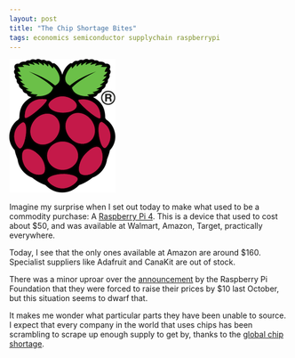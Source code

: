 ```yaml
---
layout: post
title: "The Chip Shortage Bites"
tags: economics semiconductor supplychain raspberrypi
---
```


![Raspberry Pi](/assets/img/RaspberryPi.png "Raspberry Pi")

Imagine my surprise when I set out today to make what used to be a commodity
purchase:
A [Raspberry Pi 4](https://www.raspberrypi.com/products/raspberry-pi-4-model-b/).
This is a device that used to cost about $50, and was available at Walmart, 
Amazon, Target, practically everywhere.

Today, I see that the only ones available at Amazon are around $160. 
Specialist suppliers like Adafruit and CanaKit are out of stock.

There was a minor uproar over the
[announcement](https://www.raspberrypi.com/news/supply-chain-shortages-and-our-first-ever-price-increase/)
by the Raspberry Pi Foundation that they were forced to raise their prices by 
$10 last October, but this situation seems to dwarf that.

It makes me wonder what particular parts they have been unable to source. I
expect that every company in the world that uses chips has been scrambling
to scrape up enough supply to get by, thanks to the [global chip shortage](https://spectrum.ieee.org/global-chip-shortage-charts).
 
